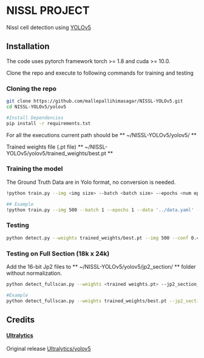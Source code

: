 # NISSL PROJECT
Nissl cell detection using [YOLOv5](https://github.com/ultralytics/yolov5) 

## Installation

The code uses pytorch framework torch >= 1.8 and cuda >= 10.0.

Clone the repo and execute to following commands for training and testing
### Cloning the repo
```bash
git clone https://github.com/mallepallihimasagar/NISSL-YOLOv5.git
cd NISSL-YOLOv5/yolov5

#Install Dependencies
pip install -r requirements.txt
```
For all the executions current path should be ** ~/NISSL-YOLOv5/yolov5/ **

Trained weights file (.pt file) ** ~/NISSL-YOLOv5/yolov5/trained_weights/best.pt **
### Training the model
The Ground Truth Data are in Yolo format, no conversion is needed.
 
```bash
!python train.py --img <img size> --batch <batch size> --epochs <num epochs> --data '../data.yaml' --cfg ./models/custom_yolov5s.yaml --weights <pretrained weights> --name <output folder>

## Example
!python train.py --img 500 --batch 1 --epochs 1 --data '../data.yaml' --cfg ./models/custom_yolov5s.yaml --weights '' --name yolov5s_results
```
### Testing
```bash
python detect.py --weights trained_weights/best.pt --img 500 --conf 0.4 --iou-thres 0.45 --source ../test/images
```
### Testing on Full Section (18k x 24k) 
Add the 16-bit Jp2 files to ** ~/NISSL-YOLOv5/yolov5/jp2_section/ **  folder without normalization.
```bash
python detect_fullscan.py --weights <trained weights.pt> --jp2_section_path <path to jp2 file> --output_filename <output file_name.png>

#Example
python detect_fullscan.py --weights trained_weights/best.pt --jp2_section_path jp2_section/Hua167%26166-N24-2014.02.20-10.42.43_Hua167_1_0070.jp2 --output_filename section70.png
```

## Credits 
#### [Ultralytics](https://ultralytics.com/)

Original release [Ultralytics/yolov5](https://github.com/ultralytics/yolov5)